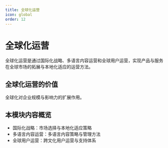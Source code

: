 ```yaml
---
title: 全球化运营
icon: global
order: 12
---
```


# 全球化运营

全球化运营是通过国际化战略、多语言内容运营和全球用户运营，实现产品与服务在全球市场的拓展与本地化适应的运营方法。

## 全球化运营的价值

全球化对企业规模与影响力的扩展作用。

## 本模块内容概览

- 国际化战略：市场选择与本地化适应策略
- 多语言内容运营：多语言内容策略与管理方法
- 全球用户运营：跨文化用户运营与支持体系

